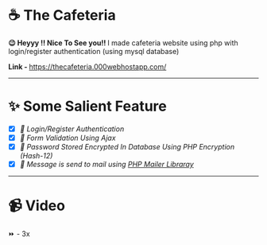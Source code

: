 # ☕ The Cafeteria

<b>😉 Heyyy !! Nice To See you!! </b> I made cafeteria website using php with login/register authentication (using mysql database)

<b> Link - </b> <a href= "https://thecafeteria.000webhostapp.com/">https://thecafeteria.000webhostapp.com/</a>
____

# ✨ Some Salient Feature

- [x] <i>🔐 Login/Register Authentication</i> 
- [x] <i>🐇 Form Validation Using Ajax</i> 
- [x] <i>🔑 Password Stored Encrypted In Database Using PHP Encryption (Hash-12)</i> 
- [x] <i>📧 Message is send to mail using <a href="https://github.com/PHPMailer/PHPMailer">PHP Mailer Libraray</a></i> 

____

# 📹 Video
⏩ - 3x
<br><br>
<img srec="sample/php.gif" width="100%">
